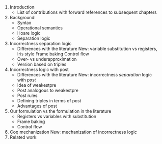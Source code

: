 1. Introduction
    - List of contributions with forward references to subsequent chapters
2. Background
    - Syntax
    - Operational semantics
    - Hoare logic
    - Separation logic
3. Incorrectness separation logic
    - Differences with the literature
        New: variable substitution vs registers, Iris style
             Frame baking
             Control flow
    - Over- vs underapproximation
    - Version based on triples
4. Incorrectness logic with post
    - Differences with the literature
        New: incorrectness *separation* logic with *post*
    - Idea of weakestpre
    - Post analogous to weakestpre
    - Post rules
    - Defining triples in terms of post
    - Advantages of post
5. Our formulation vs the formulation in the literature
    - Registers vs variables with substitution
    - Frame baking
    - Control flow
6. Coq mechanization
    New: mechanization of incorrectness logic
7. Related work